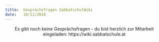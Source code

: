 ```yaml
---
title:  Gesprächsfragen SabbatschulWiki
date:   10/11/2018
---
```


<center>Es gibt noch keine Gesprächsfragen - du bist herzlich zur Mitarbeit eingeladen: https://wiki.sabbatschule.at</center>
